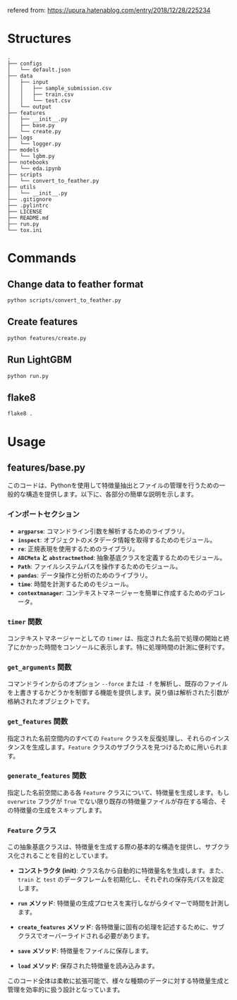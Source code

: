 refered from: https://upura.hatenablog.com/entry/2018/12/28/225234

# Structures
```
.
├── configs
│   └── default.json
├── data
│   ├── input
│   │   ├── sample_submission.csv
│   │   ├── train.csv
│   │   └── test.csv
│   └── output
├── features
│   ├── __init__.py
│   ├── base.py
│   └── create.py
├── logs
│   └── logger.py
├── models
│   └── lgbm.py
├── notebooks
│   └── eda.ipynb
├── scripts
│   └── convert_to_feather.py
├── utils
│   └── __init__.py
├── .gitignore
├── .pylintrc
├── LICENSE
├── README.md
├── run.py
└── tox.ini
```
# Commands

## Change data to feather format

```
python scripts/convert_to_feather.py
```

## Create features

```
python features/create.py
```

## Run LightGBM

```
python run.py
```

## flake8

```
flake8 .
```

# Usage

## features/base.py
このコードは、Pythonを使用して特徴量抽出とファイルの管理を行うための一般的な構造を提供します。以下に、各部分の簡単な説明を示します。

### インポートセクション

- **`argparse`**: コマンドライン引数を解析するためのライブラリ。
- **`inspect`**: オブジェクトのメタデータ情報を取得するためのモジュール。
- **`re`**: 正規表現を使用するためのライブラリ。
- **`ABCMeta` と `abstractmethod`**: 抽象基底クラスを定義するためのモジュール。
- **`Path`**: ファイルシステムパスを操作するためのモジュール。
- **`pandas`**: データ操作と分析のためのライブラリ。
- **`time`**: 時間を計測するためのモジュール。
- **`contextmanager`**: コンテキストマネージャーを簡単に作成するためのデコレータ。

### `timer` 関数

コンテキストマネージャーとしての `timer` は、指定された名前で処理の開始と終了にかかった時間をコンソールに表示します。特に処理時間の計測に便利です。

### `get_arguments` 関数

コマンドラインからのオプション `--force` または `-f` を解析し、既存のファイルを上書きするかどうかを制御する機能を提供します。戻り値は解析された引数が格納されたオブジェクトです。

### `get_features` 関数

指定された名前空間内のすべての `Feature` クラスを反復処理し、それらのインスタンスを生成します。`Feature` クラスのサブクラスを見つけるために用いられます。

### `generate_features` 関数

指定した名前空間にある各 `Feature` クラスについて、特徴量を生成します。もし `overwrite` フラグが `True` でない限り既存の特徴量ファイルが存在する場合、その特徴量の生成をスキップします。

### `Feature` クラス

この抽象基底クラスは、特徴量を生成する際の基本的な構造を提供し、サブクラス化されることを目的としています。

- **コンストラクタ (__init__)**: クラス名から自動的に特徴量名を生成します。また、`train` と `test` のデータフレームを初期化し、それぞれの保存先パスを設定します。

- **`run` メソッド**: 特徴量の生成プロセスを実行しながらタイマーで時間を計測します。

- **`create_features` メソッド**: 各特徴量に固有の処理を記述するために、サブクラスでオーバーライドされる必要があります。

- **`save` メソッド**: 特徴量をファイルに保存します。

- **`load` メソッド**: 保存された特徴量を読み込みます。

このコード全体は柔軟に拡張可能で、様々な種類のデータに対する特徴量生成と管理を効率的に扱う設計となっています。

